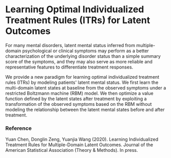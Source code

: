# Learning Optimal Individualized Treatment Rules (ITRs) for Latent Outcomes

For many mental disorders, latent mental status inferred from multiple-domain psychological or clinical symptoms may perform as a better characterization of the underlying disorder status than a simple summary score of the symptoms, and they may also serve as more reliable and representative features to differentiate treatment responses.

We provide a new paradigm for learning optimal individualized treatment rules (ITRs) by modeling patients' latent mental status.  We first learn the multi-domain latent states at baseline from the observed symptoms under a restricted Boltzmann machine (RBM) model. We then optimize a value function defined by the latent states after treatment by exploiting a transformation of the observed symptoms based on the RBM without modeling the relationship between the latent mental states before and after treatment.


### Reference
Yuan Chen, Donglin Zeng, Yuanjia Wang (2020). Learning Individualized Treatment Rules for Multiple-Domain Latent Outcomes. Journal of the American Statistical Association (Theory & Methods). In press.

